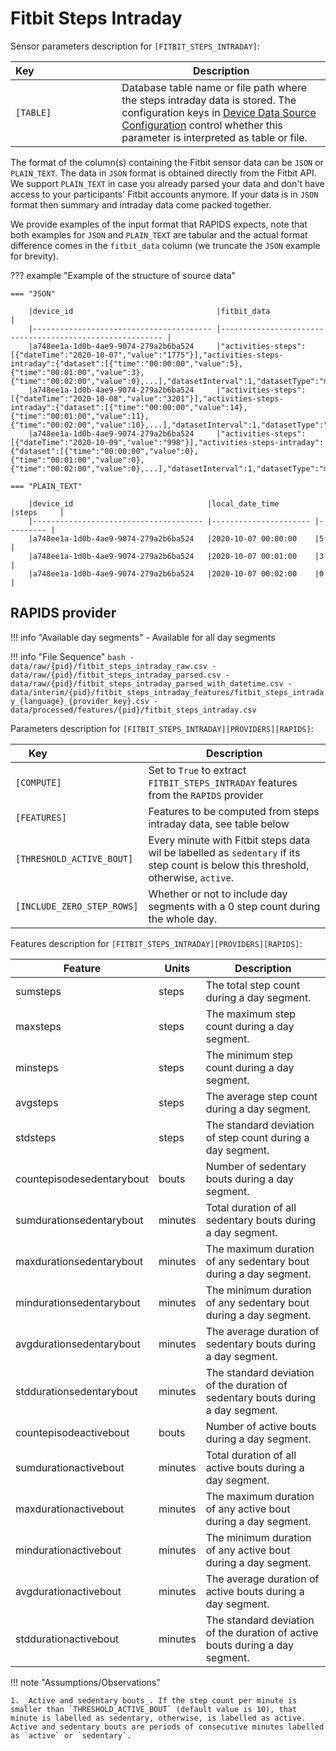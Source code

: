 # Fitbit Steps Intraday

Sensor parameters description for `[FITBIT_STEPS_INTRADAY]`:

|Key&nbsp;&nbsp;&nbsp;&nbsp;&nbsp;&nbsp;&nbsp;&nbsp;&nbsp;&nbsp;&nbsp;&nbsp;&nbsp;&nbsp;&nbsp;&nbsp;&nbsp;&nbsp;&nbsp;&nbsp;&nbsp;&nbsp;&nbsp;&nbsp;&nbsp;&nbsp;&nbsp;&nbsp;&nbsp;            | Description |
|----------------|-----------------------------------------------------------------------------------------------------------------------------------
|`[TABLE]`| Database table name or file path where the steps intraday data is stored. The configuration keys in [Device Data Source Configuration](../../setup/configuration/#device-data-source-configuration) control whether this parameter is interpreted as table or file.

The format of the column(s) containing the Fitbit sensor data can be `JSON` or `PLAIN_TEXT`. The data in `JSON` format is obtained directly from the Fitbit API. We support `PLAIN_TEXT` in case you already parsed your data and don't have access to your participants' Fitbit accounts anymore. If your data is in `JSON` format then summary and intraday data come packed together. 

We provide examples of the input format that RAPIDS expects, note that both examples for `JSON` and `PLAIN_TEXT` are tabular and the actual format difference comes in the `fitbit_data` column (we truncate the `JSON` example for brevity).

??? example "Example of the structure of source data"

    === "JSON"

        |device_id                                |fitbit_data                                               |
        |---------------------------------------- |--------------------------------------------------------- |
        |a748ee1a-1d0b-4ae9-9074-279a2b6ba524     |"activities-steps":[{"dateTime":"2020-10-07","value":"1775"}],"activities-steps-intraday":{"dataset":[{"time":"00:00:00","value":5},{"time":"00:01:00","value":3},{"time":"00:02:00","value":0},...],"datasetInterval":1,"datasetType":"minute"}}
        |a748ee1a-1d0b-4ae9-9074-279a2b6ba524     |"activities-steps":[{"dateTime":"2020-10-08","value":"3201"}],"activities-steps-intraday":{"dataset":[{"time":"00:00:00","value":14},{"time":"00:01:00","value":11},{"time":"00:02:00","value":10},...],"datasetInterval":1,"datasetType":"minute"}}
        |a748ee1a-1d0b-4ae9-9074-279a2b6ba524     |"activities-steps":[{"dateTime":"2020-10-09","value":"998"}],"activities-steps-intraday":{"dataset":[{"time":"00:00:00","value":0},{"time":"00:01:00","value":0},{"time":"00:02:00","value":0},...],"datasetInterval":1,"datasetType":"minute"}}
    
    === "PLAIN_TEXT"

        |device_id                              |local_date_time        |steps     |
        |-------------------------------------- |---------------------- |--------- |
        |a748ee1a-1d0b-4ae9-9074-279a2b6ba524   |2020-10-07 00:00:00    |5         |
        |a748ee1a-1d0b-4ae9-9074-279a2b6ba524   |2020-10-07 00:01:00    |3         |
        |a748ee1a-1d0b-4ae9-9074-279a2b6ba524   |2020-10-07 00:02:00    |0         |


## RAPIDS provider

!!! info "Available day segments"
    - Available for all day segments

!!! info "File Sequence"
    ```bash
    - data/raw/{pid}/fitbit_steps_intraday_raw.csv
    - data/raw/{pid}/fitbit_steps_intraday_parsed.csv
    - data/raw/{pid}/fitbit_steps_intraday_parsed_with_datetime.csv
    - data/interim/{pid}/fitbit_steps_intraday_features/fitbit_steps_intraday_{language}_{provider_key}.csv
    - data/processed/features/{pid}/fitbit_steps_intraday.csv
    ```


Parameters description for `[FITBIT_STEPS_INTRADAY][PROVIDERS][RAPIDS]`:

|Key&nbsp;&nbsp;&nbsp;&nbsp;&nbsp;&nbsp;&nbsp;&nbsp;&nbsp;&nbsp;&nbsp;&nbsp;&nbsp;&nbsp;&nbsp;&nbsp;&nbsp;&nbsp;&nbsp;&nbsp;&nbsp;&nbsp;&nbsp;&nbsp;&nbsp;&nbsp;&nbsp;&nbsp;&nbsp;            | Description |
|----------------|-----------------------------------------------------------------------------------------------------------------------------------
|`[COMPUTE]`                | Set to `True` to extract `FITBIT_STEPS_INTRADAY` features from the `RAPIDS` provider|
|`[FEATURES]`               |         Features to be computed from steps intraday data, see table below           |
|`[THRESHOLD_ACTIVE_BOUT]`  | Every minute with Fitbit steps data wil be labelled as `sedentary` if its step count is below this threshold, otherwise, `active`.    |
|`[INCLUDE_ZERO_STEP_ROWS]` | Whether or not to include day segments with a 0 step count during the whole day.                          |


Features description for `[FITBIT_STEPS_INTRADAY][PROVIDERS][RAPIDS]`:

|Feature                    |Units          |Description                                                  |
|-------------------------- |-------------- |-------------------------------------------------------------|
|sumsteps                   |steps          |The total step count during a day segment.
|maxsteps                   |steps          |The maximum step count during a day segment.
|minsteps                   |steps          |The minimum step count during a day segment.
|avgsteps                   |steps          |The average step count during a day segment.
|stdsteps                   |steps          |The standard deviation of step count during a day segment.
|countepisodesedentarybout  |bouts          |Number of sedentary bouts during a day segment.
|sumdurationsedentarybout   |minutes        |Total duration of all sedentary bouts during a day segment.
|maxdurationsedentarybout   |minutes        |The maximum duration of any sedentary bout during a day segment.
|mindurationsedentarybout   |minutes        |The minimum duration of any sedentary bout during a day segment.
|avgdurationsedentarybout   |minutes        |The average duration of sedentary bouts during a day segment.
|stddurationsedentarybout   |minutes        |The standard deviation of the duration of sedentary bouts during a day segment.
|countepisodeactivebout     |bouts          |Number of active bouts during a day segment.
|sumdurationactivebout      |minutes        |Total duration of all active bouts during a day segment.
|maxdurationactivebout      |minutes        |The maximum duration of any active bout during a day segment.
|mindurationactivebout      |minutes        |The minimum duration of any active bout during a day segment.
|avgdurationactivebout      |minutes        |The average duration of active bouts during a day segment.
|stddurationactivebout      |minutes        |The standard deviation of the duration of active bouts during a day segment.

!!! note "Assumptions/Observations"
    
    1. _Active and sedentary bouts_. If the step count per minute is smaller than `THRESHOLD_ACTIVE_BOUT` (default value is 10), that minute is labelled as sedentary, otherwise, is labelled as active. Active and sedentary bouts are periods of consecutive minutes labelled as `active` or `sedentary`.

